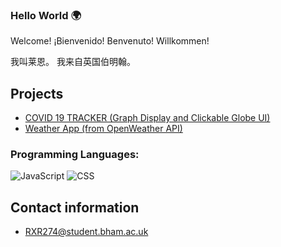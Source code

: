 ### Hello World   🌍  

Welcome! ¡Bienvenido! Benvenuto! Willkommen!

我叫莱恩。 我来自英国伯明翰。

## Projects
* [COVID 19 TRACKER (Graph Display and Clickable Globe UI)](https://suyash-srivastava.github.io/suyashsrivastava/COVID19)
* [Weather App (from OpenWeather API)](https://suyash-srivastava.github.io/suyashsrivastava/Weather)

### Programming Languages:


![JavaScript](https://img.shields.io/badge/-JavaScript-000000?style=flat&logo=javascript)
![CSS](https://img.shields.io/badge/-CSS-000000?style=flat&logo=css3)


## Contact information

- RXR274@student.bham.ac.uk


